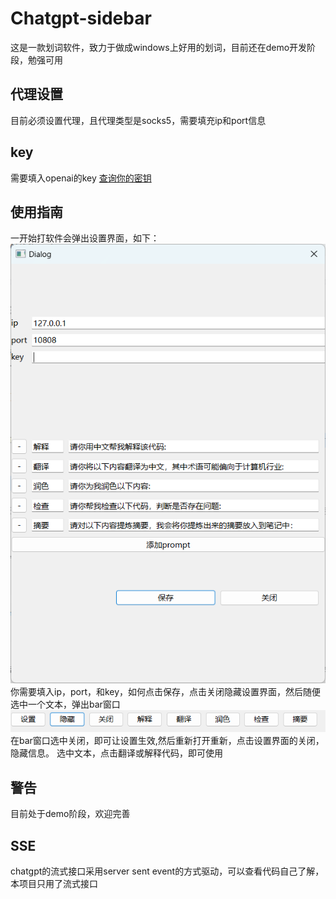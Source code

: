 # Chatgpt-sidebar

这是一款划词软件，致力于做成windows上好用的划词，目前还在demo开发阶段，勉强可用

## 代理设置
目前必须设置代理，且代理类型是socks5，需要填充ip和port信息

## key
需要填入openai的key
[查询你的密钥](https://platform.openai.com/account/api-keys)

## 使用指南
一开始打软件会弹出设置界面，如下：
![设置界面](./src/setting.png)
你需要填入ip，port，和key，如何点击保存，点击关闭隐藏设置界面，然后随便选中一个文本，弹出bar窗口
![bar](./src/line.png)
在bar窗口选中关闭，即可让设置生效,然后重新打开重新，点击设置界面的关闭，隐藏信息。
选中文本，点击翻译或解释代码，即可使用

## 警告
目前处于demo阶段，欢迎完善

## SSE
chatgpt的流式接口采用server sent event的方式驱动，可以查看代码自己了解，本项目只用了流式接口